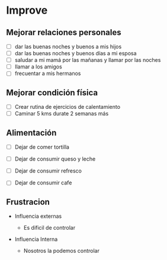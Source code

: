 # Improve


## Mejorar relaciones personales
- [ ] dar las buenas noches y buenos a mis hijos  
- [ ] dar las buenas noches y buenos días a mi esposa
- [ ] saludar a mi mamá por las mañanas y llamar por las noches
- [ ] llamar a los amigos
- [ ] frecuentar a mis hermanos

## Mejorar condición física
- [ ] Crear rutina de ejercicios de calentamiento
- [ ] Caminar 5 kms durate 2 semanas más  

## Alimentación
- [ ] Dejar de comer tortilla 
- [ ] Dejar de consumir queso y leche
- [ ] Dejar de consumir refresco
- [ ] Dejar de consumir cafe


## Frustracion

- Influencia externas
  - Es dificil de controlar

- Influencia Interna
  - Nosotros la podemos controlar




